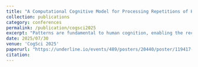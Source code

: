 ```yaml
---
title: "A Computational Cognitive Model for Processing Repetitions of Hierarchical Relations"
collection: publications
category: conferences
permalink: /publication/cogsci2025
excerpt: "Patterns are fundamental to human cognition, enabling the recognition of structure and regularity across diverse domains. In this work, we focus on structural repeats, patterns that arise from the repetition of hierarchical relations within sequential data, and develop a candidate computational model of how humans detect and understand such structural repeats. Based on a weighted deduction system, our model infers the minimal generative process of a given sequence in the form of a Template program, a formalism that enriches context-free grammar with repetition combinators. Such representation efficiently encodes the repetition of sub-computations in a recursive manner. As a proof of concept, we demonstrate our model's capability on short sequences from music and action planning. The proposed model offers broader insights into the mental representations and cognitive mechanisms underlying human pattern recognition."
date: 2025/07/30
venue: 'CogSci 2025'
paperurl: "https://underline.io/events/489/posters/20440/poster/119417-a-computational-cognitive-model-for-processing-repetitions-of-hierarchical-relations?tab=Poster"
citation: 
---
```


